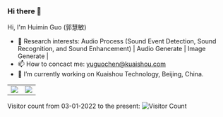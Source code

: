 ### Hi there 👋

 Hi, I'm Huimin Guo (郭慧敏) 
- 📕 Research interests: Audio Process (Sound Event Detection, Sound Recognition, and Sound Enhancement) | Audio Generate | Image Generate |
- 📫 How to concact me: yuguochen@kuaishou.com
- 🔭 I’m currently working on Kuaishou Technology, Beijing, China. 

<table id="tbl" border=1 width="80%" rules=none frame=void>
<td><img src="https://github-readme-stats.vercel.app/api?username=yuguochencuc&show_icons=true&hide=issues&theme=dark&hide_title=false" ></td>
<td><img src="https://github-readme-stats.vercel.app/api/top-langs/?username=yuguochencuc&layout=compact&theme=dark&hide_title=false" ></td>
</table>

Visitor count from 03-01-2022 to the present: ![Visitor Count](https://profile-counter.glitch.me/yuguochencuc/count.svg)
<!--
**AI-MR-GHM/AI-MR-GHM** is a ✨ _special_ ✨ repository because its `README.md` (this file) appears on your GitHub profile.

Here are some ideas to get you started:

- 🔭 I’m currently working on ...
- 🌱 I’m currently learning ...
- 👯 I’m looking to collaborate on ...
- 🤔 I’m looking for help with ...
- 💬 Ask me about ...
- 📫 How to reach me: ...
- 😄 Pronouns: ...
- ⚡ Fun fact: ...
-->
